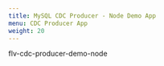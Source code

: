 ```yaml
---
title: MySQL CDC Producer - Node Demo App
menu: CDC Producer App
weight: 20
---
```


flv-cdc-producer-demo-node

